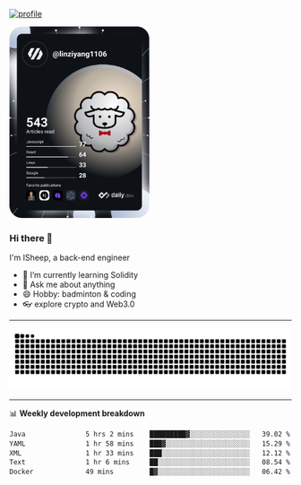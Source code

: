 [![profile](https://user-images.githubusercontent.com/54968314/208005045-e4b42f3b-833d-4242-bfcc-e764865553a2.svg)](https://www.calligrapher.ai/)

<a href="https://app.daily.dev/linziyang1106"><img src="/devcard.png" width="250" alt="ISheep's Dev Card"/></a>

### Hi there 🐏

I'm ISheep, a back-end engineer

- 🔭 I’m currently learning Solidity
- 💬 Ask me about anything
- 😄 Hobby: badminton & coding
- 👓 explore crypto and Web3.0

-------

![](https://raw.githubusercontent.com/ISheepp/ISheepp/output/github-contribution-grid-snake.svg)

-------

📊 **Weekly development breakdown**
<!--START_SECTION:waka-->

```txt
Java               5 hrs 2 mins    █████████▓░░░░░░░░░░░░░░░   39.02 %
YAML               1 hr 58 mins    ███▓░░░░░░░░░░░░░░░░░░░░░   15.29 %
XML                1 hr 33 mins    ███░░░░░░░░░░░░░░░░░░░░░░   12.12 %
Text               1 hr 6 mins     ██░░░░░░░░░░░░░░░░░░░░░░░   08.54 %
Docker             49 mins         █▓░░░░░░░░░░░░░░░░░░░░░░░   06.42 %
```

<!--END_SECTION:waka-->
